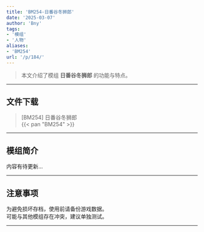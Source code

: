 ```yaml
---
title: 'BM254-日番谷冬狮郎'
date: '2025-03-07'
author: 'Bny'
tags:
- '模组'
- '人物'
aliases:
- 'BM254'
url: '/p/184/'
---
```


> 本文介绍了模组 **日番谷冬狮郎** 的功能与特点。

---

## 文件下载

> [BM254] 日番谷冬狮郎  
{{< pan "BM254" >}}  

---

## 模组简介

>  
内容有待更新...  

---

## 注意事项

>  
为避免损坏存档，使用前请备份游戏数据。  
可能与其他模组存在冲突，建议单独测试。  

---

